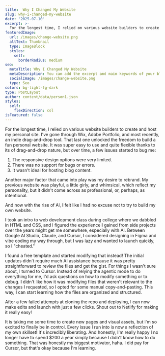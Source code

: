 ```yaml
---
title:  Why I Changed My Website
slug: why-i-changed-my-website
date: '2025-07-10'
excerpt: >-
  For the longest time, I relied on various website builders to create and host my personal site. No more! Partially thanks to AI.
featuredImage:
  url: /images/change-website.png
  altText: Thumbnail
  type: ImageBlock
  styles:
    self:
      borderRadius: medium
seo:
  metaTitle: Why I Changed My Website
  metaDescription: You can add the excerpt and main keywords of your blog post here.
  socialImage: /images/change-website.png
  type: Seo
colors: bg-light-fg-dark
type: PostLayout
author: content/data/person1.json
styles:
  self:
    flexDirection: col
isFeatured: false
---
```


For the longest time, I relied on various website builders to create and host my personal site. I've gone through Wix, Adobe Portfolio, and most recently, an indie drag-and-drop tool. That last one unlocked the freedom to build a fun personal website. It was super easy to use and quite flexible thanks to its of drag-and-drop nature, but over time, a few issues started to bug me:

1. The responsive design options were very limited. 
2. There was no support for bugs or errors.
3. It wasn't ideal for hosting blog content. 

Another major factor that came into play was my desire to rebrand. My previous website was playful, a little girly, and whimsical, which reflect my personality, but it didn't come across as professional, or, perhaps, as intentional.

And now with the rise of AI, I felt like I had no excuse not to try to build my own website. 

I took an intro to web development class during college where we dabbled in HTML and CSS, and I figured the experience I gained from side projects over the years might get me somewhere, especially with AI. Between Google AI Studio, Claude, and Cursor, I considered designing in Figma and vibe coding my way through, but I was lazy and wanted to launch quickly, so I "cheated." 

I found a free template and started modifying that instead! The initial updates didn't require much AI assistance because it was pretty straightforward to review the files and get the gist. For things I wasn't sure about, I turned to Cursor. Instead of relying the agentic mode to do everything for me, I'd ask questions on how to modify something or to debug. I didn't like how it was modifying files that weren't relevant to the changes I requested, so I opted for some manual copy-and-pasting. This way, I can start learning how the files are organized and structured. 

After a few failed attempts at cloning the repo and deploying, I can now make edits and launch with just a few clicks. Shout out to  Netlify for making it really easy!

It is taking me some time to create new pages and visual assets, but I'm so excited to finally be in control. Every issue I run into is now a reflection of my own skillset! It's incredibly liberating. And honestly, I'm really happy I no longer have to spend $200 a year simply because I didn't know how to do something. That was honestly my biggest motivator, haha. I did pay for Cursor, but that's okay because I'm learning.

